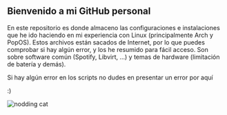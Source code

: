 ## Bienvenido a mi GitHub personal

En este repositorio es donde almaceno las configuraciones e instalaciones que he ido haciendo en mi experiencia con Linux (principalmente Arch y PopOS). Estos archivos están sacados de Internet, por lo que puedes comprobar si hay algún error, y los he resumido para fácil acceso. Son sobre software común (Spotify, Libvirt, ...) y temas de hardware (limitación de batería y demás).

Si hay algún error en los scripts no dudes en presentar un error por aquí

:)

![nodding cat](https://user-images.githubusercontent.com/121260905/221270035-26da0b52-2858-4f90-9ed2-831e933830d3.png)
